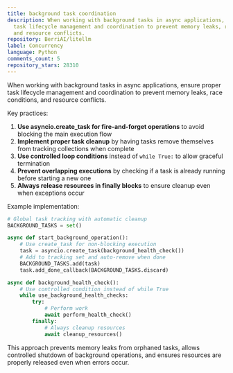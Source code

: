 ```yaml
---
title: background task coordination
description: When working with background tasks in async applications, ensure proper
  task lifecycle management and coordination to prevent memory leaks, race conditions,
  and resource conflicts.
repository: BerriAI/litellm
label: Concurrency
language: Python
comments_count: 5
repository_stars: 28310
---
```


When working with background tasks in async applications, ensure proper task lifecycle management and coordination to prevent memory leaks, race conditions, and resource conflicts.

Key practices:
1. **Use asyncio.create_task for fire-and-forget operations** to avoid blocking the main execution flow
2. **Implement proper task cleanup** by having tasks remove themselves from tracking collections when complete
3. **Use controlled loop conditions** instead of `while True:` to allow graceful termination
4. **Prevent overlapping executions** by checking if a task is already running before starting a new one
5. **Always release resources in finally blocks** to ensure cleanup even when exceptions occur

Example implementation:
```python
# Global task tracking with automatic cleanup
BACKGROUND_TASKS = set()

async def start_background_operation():
    # Use create_task for non-blocking execution
    task = asyncio.create_task(background_health_check())
    # Add to tracking set and auto-remove when done
    BACKGROUND_TASKS.add(task)
    task.add_done_callback(BACKGROUND_TASKS.discard)

async def background_health_check():
    # Use controlled condition instead of while True
    while use_background_health_checks:
        try:
            # Perform work
            await perform_health_check()
        finally:
            # Always cleanup resources
            await cleanup_resources()
```

This approach prevents memory leaks from orphaned tasks, allows controlled shutdown of background operations, and ensures resources are properly released even when errors occur.